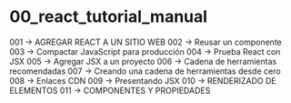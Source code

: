# 00_react_tutorial_manual

001 -> AGREGAR REACT A UN SITIO WEB
002 -> Reusar un componente
003 -> Compactar JavaScript para producción
004 -> Prueba React con JSX
005 -> Agregar JSX a un proyecto
006 -> Cadena de herramientas recomendadas
007 -> Creando una cadena de herramientas desde cero
008 -> Enlaces CDN
009 -> Presentando JSX
010 -> RENDERIZADO DE ELEMENTOS
011 -> COMPONENTES Y PROPIEDADES

